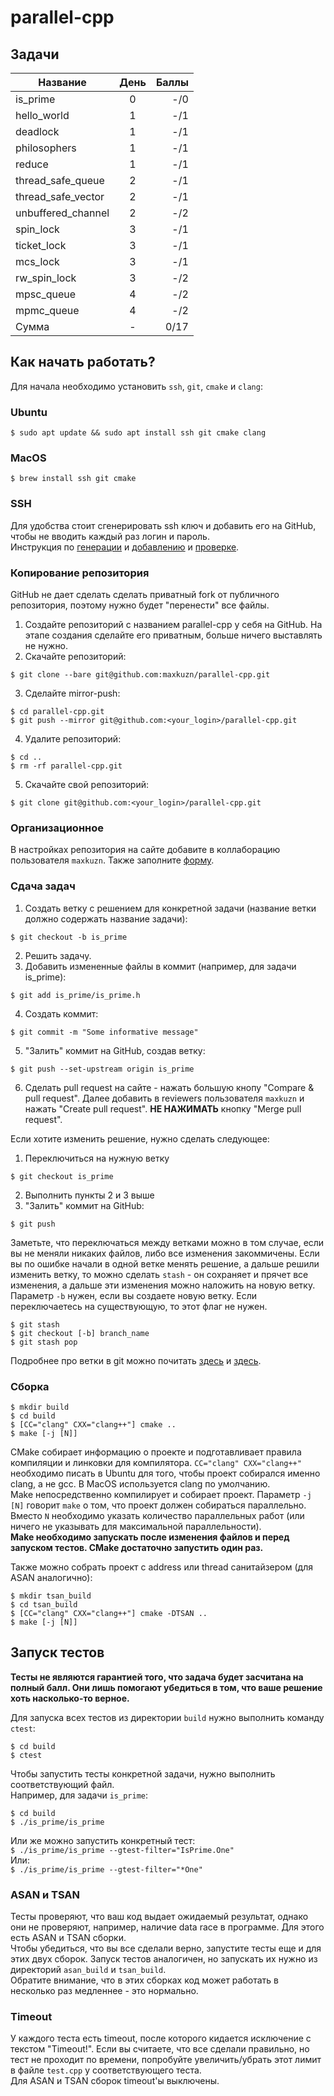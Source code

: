 # parallel-cpp
## Задачи
| Название           | День | Баллы  |
| ------------------ |:----:| ------:|
| is_prime           |  0   |    -/0 |
| hello_world        |  1   |    -/1 |
| deadlock           |  1   |    -/1 |
| philosophers       |  1   |    -/1 |
| reduce             |  1   |    -/1 |
| thread_safe_queue  |  2   |    -/1 |
| thread_safe_vector |  2   |    -/1 |
| unbuffered_channel |  2   |    -/2 |
| spin_lock          |  3   |    -/1 |
| ticket_lock        |  3   |    -/1 |
| mcs_lock           |  3   |    -/1 |
| rw_spin_lock       |  3   |    -/2 |
| mpsc_queue         |  4   |    -/2 |
| mpmc_queue         |  4   |    -/2 |
| Сумма              |  -   |   0/17 |



## Как начать работать?

Для начала необходимо установить `ssh`, `git`, `cmake` и `clang`:
### Ubuntu
`$ sudo apt update && sudo apt install ssh git cmake clang`
### MacOS
`$ brew install ssh git cmake`

### SSH
Для удобства стоит сгенерировать ssh ключ и добавить его на GitHub, чтобы не вводить каждый раз логин и пароль.  
Инструкция по [генерации](https://docs.github.com/en/github/authenticating-to-github/connecting-to-github-with-ssh/generating-a-new-ssh-key-and-adding-it-to-the-ssh-agent) и [добавлению](https://docs.github.com/en/github/authenticating-to-github/connecting-to-github-with-ssh/adding-a-new-ssh-key-to-your-github-account) и [проверке](https://docs.github.com/en/github/authenticating-to-github/connecting-to-github-with-ssh/testing-your-ssh-connection).

### Копирование репозитория
GitHub не дает сделать сделать приватный fork от публичного репозитория, поэтому нужно будет "перенести" все файлы.  
1. Создайте репозиторий с названием parallel-cpp у себя на GitHub. На этапе создания сделайте его приватным, больше ничего выставлять не нужно.
2. Скачайте репозиторий:
```
$ git clone --bare git@github.com:maxkuzn/parallel-cpp.git
```
3. Сделайте mirror-push:
```
$ cd parallel-cpp.git
$ git push --mirror git@github.com:<your_login>/parallel-cpp.git
```
4. Удалите репозиторий:
```
$ cd ..
$ rm -rf parallel-cpp.git
```
5. Скачайте свой репозиторий:
```
$ git clone git@github.com:<your_login>/parallel-cpp.git
```

### Организационное
В настройках репозитория на сайте добавите в коллаборацию пользователя `maxkuzn`.
Также заполните [форму](https://docs.google.com/forms/d/e/1FAIpQLSfz9bU1kAajYbmtqr2ZISsQpPqiNDBUHx0u1uSkAG454AxZkg/viewform?usp=sf_link).


### Сдача задач
1. Создать ветку с решением для конкретной задачи (название ветки должно содержать название задачи):
```
$ git checkout -b is_prime
```
2. Решить задачу.
3. Добавить измененные файлы в коммит (например, для задачи is_prime):
```
$ git add is_prime/is_prime.h
```
4. Создать коммит:
```
$ git commit -m "Some informative message"
```
5. "Залить" коммит на GitHub, создав ветку:
```
$ git push --set-upstream origin is_prime
```
6. Сделать pull request на сайте - нажать большую кнопу "Compare & pull request". Далее добавить в reviewers пользователя `maxkuzn` и нажать "Create pull request". **НЕ НАЖИМАТЬ** кнопку "Merge pull request".


Если хотите изменить решение, нужно сделать следующее:
1. Переключиться на нужную ветку
```
$ git checkout is_prime
```
2. Выполнить пункты 2 и 3 выше
3. "Залить" коммит на GitHub:
```
$ git push
```

Заметьте, что переключаться между ветками можно в том случае, если вы не меняли никаких файлов, либо все изменения закоммичены. Если вы по ошибке начали в одной ветке менять решение, а дальше решили изменить ветку, то можно сделать `stash` - он сохраняет и прячет все изменения, а дальше эти изменения можно наложить на новую ветку. Параметр `-b` нужен, если вы создаете новую ветку. Если переключаетесь на существующую, то этот флаг не нужен.
```
$ git stash
$ git checkout [-b] branch_name
$ git stash pop
```

Подробнее про ветки в git можно почитать [здесь](https://www.atlassian.com/git/tutorials/using-branches/git-checkout) и [здесь](https://www.atlassian.com/git/tutorials/using-branches).


### Сборка
```
$ mkdir build
$ cd build
$ [СС="clang" CXX="clang++"] cmake ..
$ make [-j [N]]
```
CMake собирает информацию о проекте и подготавливает правила компиляции и линковки для компилятора. `СС="clang" CXX="clang++"` необходимо писать в Ubuntu для того, чтобы проект собирался именно clang, а не gcc. В MacOS используется clang по умолчанию.  
Make непосредственно компилирует и собирает проект. Параметр `-j [N]` говорит `make` о том, что проект должен собираться параллельно. Вместо `N` необходимо указать количество параллельных работ (или ничего не указывать для максимальной параллельности).  
**Make необходимо запускать после изменения файлов и перед запуском тестов. СMake достаточно запустить один раз.**

Также можно собрать проект с address или thread санитайзером (для ASAN аналогично):
```
$ mkdir tsan_build
$ cd tsan_build
$ [СС="clang" CXX="clang++"] cmake -DTSAN ..
$ make [-j [N]]
```

## Запуск тестов
**Тесты не являются гарантией того, что задача будет засчитана на полный балл. Они лишь помогают убедиться в том, что ваше решение хоть насколько-то верное.**

Для запуска всех тестов из директории `build` нужно выполнить команду `ctest`:
```
$ cd build
$ ctest
```

Чтобы запустить тесты конкретной задачи, нужно выполнить соответствующий файл.  
Например, для задачи `is_prime`:
```
$ cd build
$ ./is_prime/is_prime
```
Или же можно запустить конкретный тест:  
`$ ./is_prime/is_prime --gtest-filter="IsPrime.One"`  
Или:  
`$ ./is_prime/is_prime --gtest-filter="*One"` 

### ASAN и TSAN
Тесты проверяют, что ваш код выдает ожидаемый результат, однако они не проверяют, например, наличие data race в программе. Для этого есть ASAN и TSAN сборки.  
Чтобы убедиться, что вы все сделали верно, запустите тесты еще и для этих двух сборок. Запуск тестов аналогичен, но запускать их нужно из директорий `asan_build` и `tsan_build`.  
Обратите внимание, что в этих сборках код может работать в несколько раз медленнее - это нормально.

### Timeout
У каждого теста есть timeout, после которого кидается исключение с текстом "Timeout!". Если вы считаете, что все сделали правильно, но тест не проходит по времени, попробуйте увеличить/убрать этот лимит в файле `test.cpp` у соответствующего теста.  
Для ASAN и TSAN сборок timeout'ы выключены.
